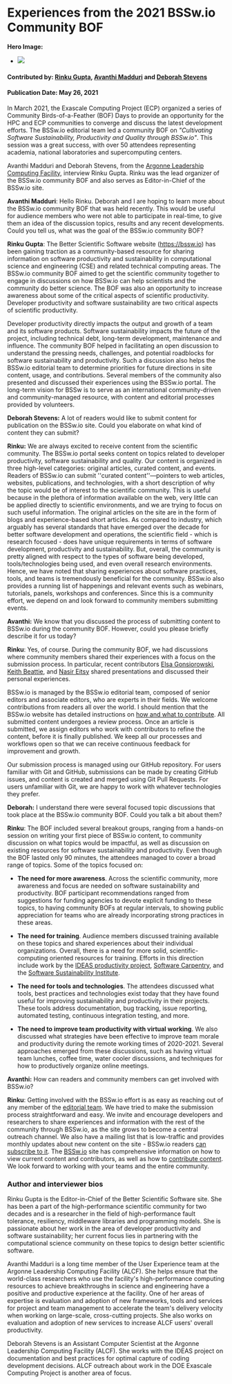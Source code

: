 # Experiences from the 2021 BSSw.io Community BOF

**Hero Image:**

 - <img src='https://github.com/betterscientificsoftware/bssw.io/raw/master/images/Blog__0521_Icons.jpg' />

#### Contributed by: [Rinku Gupta](https://github.com/rinkug), [Avanthi Madduri](https://github.com/mantrala-ops) and [Deborah Stevens](https://github.com/haikudeb)
#### Publication Date: May 26, 2021

In March 2021, the Exascale Computing Project (ECP) organized a series of Community Birds-of-a-Feather (BOF) Days to provide an opportunity for the HPC and ECP communities to converge and discuss the latest development efforts. The BSSw.io editorial team led a community BOF on *"Cultivating Software Sustainability, Productivity and Quality through BSSw.io"*. This session was a great success, with over 50 attendees representing academia, national laboratories and supercomputing centers. 

Avanthi Madduri and Deborah Stevens, from the [Argonne Leadership Computing Facility](https://www.alcf.anl.gov/), interview Rinku Gupta. Rinku was the lead organizer of the BSSw.io community BOF and also serves as Editor-in-Chief of the BSSw.io site.

**Avanthi Madduri**: Hello Rinku. Deborah and I are hoping to learn more about the BSSw.io community BOF that was held recently. This would be useful for audience members who were not able to participate in real-time, to give them an idea of the discussion topics, results and any recent developments. Could you tell us, what was the goal of the BSSw.io community BOF?

**Rinku Gupta**: The Better Scientific Software website (https://bssw.io) has been gaining traction as a community-based resource for sharing information on software productivity and sustainability in computational science and engineering (CSE) and related technical computing areas.  The  BSSw.io community BOF aimed to get the scientific community together to engage in discussions on how BSSw.io can help scientists and the community do better science.  The BOF was also an opportunity to increase awareness about some of the critical aspects of scientific productivity. Developer productivity and software sustainability are two critical aspects of scientific productivity. 

Developer productivity directly impacts the output and growth of a team and its software products. Software sustainability impacts the future of the project, including technical debt, long-term development, maintenance and influence. The community BOF helped in facilitating an open discussion to understand the pressing needs, challenges, and potential roadblocks for software sustainability and productivity. Such a discussion also helps the BSSw.io editorial team to determine priorities for future directions in site content, usage, and contributions. Several members of the community also presented and discussed their experiences using the BSSw.io portal. The long-term vision for BSSw is to serve as an international community-driven and community-managed resource, with content and editorial processes provided by volunteers. 

**Deborah Stevens:** A lot of readers would like to submit content for publication on the BSSw.io site. Could you elaborate on what kind of content they can submit?

**Rinku:** We are always excited to receive content from the scientific community. The BSSw.io portal seeks content on topics related to developer productivity, software sustainability and quality. Our content is organized in three high-level categories: original articles, curated content, and events.  Readers of BSSw.io can submit ''curated content''—pointers to web articles, websites, publications, and technologies, with a short description of why the topic would be of interest to the scientific community. This is useful because in the plethora of information available on the web, very little can be applied directly to scientific environments, and we are trying to focus on such useful information.  The original articles on the site are in the form of blogs and experience-based short articles. As compared to industry, which arguably has several standards that have emerged over the decade for better software development and operations, the scientific field - which is research focused - does have unique requirements in terms of software development, productivity and sustainability. But, overall, the community is pretty aligned with respect to the types of software being developed, tools/technologies being used, and even overall research environments. Hence, we have noted that sharing experiences about software practices, tools, and teams is tremendously beneficial for the community. BSSw.io also provides a running list of happenings and relevant events such as webinars, tutorials, panels, workshops and conferences. Since this is a community effort, we depend on and look forward to community members submitting events.

**Avanthi:** We know that you discussed the process of submitting content to BSSw.io during the community BOF. However, could you please briefly describe it for us today?

**Rinku**: Yes, of course. During the community BOF, we had discussions where community members shared their experiences with a focus on the submission process.  In particular, recent contributors [Elsa Gonsiorowski](https://bssw.io/items?author=gonsiorowski), [Keith Beattie](https://bssw.io/items?author=beattie), and [Nasir Eitsy](https://bssw.io/items?author=eisty) shared presentations and discussed their personal experiences. 

BSSw.io is managed by the BSSw.io editorial team, composed of senior editors and associate editors, who are experts in their fields. We welcome contributions from readers all over the world. I should mention that the BSSw.io website has detailed instructions on [how and what to contribute](https://bssw.io/pages/what-to-contribute-content-for-better-scientific-software). All submitted content undergoes a review process.  Once an article is submitted, we assign editors who work with contributors to refine the content, before it is finally published. We keep all our processes and workflows open so that we can receive continuous feedback for improvement and growth.

Our submission process is managed using our GitHub repository. For users familiar with Git and GitHub, submissions can be made by creating GitHub issues, and content is created and merged using Git Pull Requests.  For users unfamiliar with Git, we are happy to work with whatever technologies they prefer.

**Deborah:** I understand there were several focused topic discussions that took place at the BSSw.io community BOF. Could you talk a bit about them?

**Rinku**: The BOF included several breakout groups, ranging from a hands-on session on writing your first piece of BSSw.io content, to community discussion on what topics would be impactful, as well as discussion on existing resources for software sustainability and productivity. Even though the BOF lasted only 90 minutes, the attendees managed to cover a broad range of topics. Some of the topics focused on:

* **The need for more awareness**.  Across the scientific community, more awareness and focus are needed on software sustainability and productivity.  BOF participant recommendations ranged from suggestions for funding agencies to devote explicit funding to these topics, to having community BOFs at regular intervals, to showing public appreciation for teams who are already incorporating strong practices in these areas. 

* **The need for training**. Audience members discussed training available on these topics and shared experiences about their individual organizations. Overall, there is a need for more solid, scientific-computing oriented resources for training. Efforts in this direction include work by the [IDEAS productivity project](https://ideas-productivity.org/events/), [Software Carpentry](https://software-carpentry.org/), and the [Software Sustainability Institute](https://www.software.ac.uk).

* **The need for tools and technologies**. The attendees discussed what tools, best practices and technologies exist today that they have found useful for improving sustainability and productivity in their projects. These tools address documentation, bug tracking, issue reporting, automated testing, continuous integration testing, and more. 

* **The need to improve team productivity with virtual working**. We also discussed what strategies have been effective to improve team morale and productivity during the remote working times of 2020-2021. Several approaches emerged from these discussions, such as having virtual team lunches, coffee time, water cooler discussions, and techniques for how to productively organize online meetings.
 
**Avanthi:** How can readers and community members can get involved with BSSw.io?

**Rinku**: Getting involved with the BSSw.io effort is as easy as reaching out of any member of the [editorial team](https://bssw.io/pages/team). We have tried to make the submission process straightforward and easy. We invite and encourage developers and researchers to share experiences and information with the rest of the community through BSSw.io, as the site grows to become a central outreach channel. We also have a mailing list that is low-traffic and provides monthly updates about new content on the site - BSSw.io readers [can subscribe to it](https://bssw.io/pages/receive-our-email-digest). The [BSSw.io](https://bssw.io) site has comprehensive information on how to view current content and contributors, as well as how to [contribute content](https://bssw.io/contribute).  We look forward to working with your teams and the entire community.

### Author and interviewer bios
Rinku Gupta is the Editor-in-Chief of the Better Scientific Software site. She has been a part of the high-performance scientific community for two decades and is a researcher in the field of high-performance fault tolerance, resiliency, middleware libraries and programming models. She is passionate about her work in the area of developer productivity and software sustainability; her current focus lies in partnering with the computational science community on these topics to design better scientific software.

Avanthi Madduri is a long time member of the User Experience team at the Argonne Leadership Computing Facility (ALCF). She helps ensure that the world-class researchers who use the facility's high-performance computing resources to achieve breakthroughs in science and engineering have a positive and productive experience at the facility. One of her areas of expertise is evaluation and adoption of new frameworks, tools and services for project and team management to accelerate the team's delivery velocity when working on large-scale, cross-cutting projects. She also works on evaluation and adoption of new services to increase ALCF users' overall productivity.

Deborah Stevens is an Assistant Computer Scientist at the Argonne Leadership Computing Facility (ALCF). She works with the IDEAS project on documentation and best practices for optimal capture of coding development decisions.  ALCF outreach about work in the DOE Exascale Computing Project is another area of focus. 

<!---
Publish: yes
Pinned: no
Topics: Software Engineering, Conferences and Workshops
RSS update: 2021-05-26
--->
